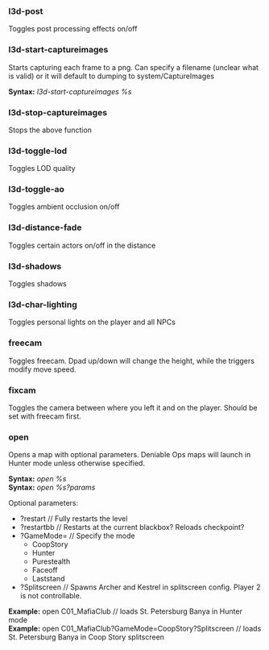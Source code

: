 ### l3d-post
Toggles post processing effects on/off

### l3d-start-captureimages
Starts capturing each frame to a png. Can specify a filename (unclear what is valid) or it will default to dumping to system/CaptureImages

**Syntax:** *l3d-start-captureimages %s*

### l3d-stop-captureimages
Stops the above function

### l3d-toggle-lod
Toggles LOD quality

### l3d-toggle-ao
Toggles ambient occlusion on/off

### l3d-distance-fade
Toggles certain actors on/off in the distance

### l3d-shadows
Toggles shadows

### l3d-char-lighting
Toggles personal lights on the player and all NPCs

### freecam
Toggles freecam. Dpad up/down will change the height, while the triggers modify move speed. 

### fixcam
Toggles the camera between where you left it and on the player. Should be set with freecam first.

### open
Opens a map with optional parameters. Deniable Ops maps will launch in Hunter mode unless otherwise specified.

**Syntax:** *open %s*  
**Syntax:** *open %s?params*

Optional parameters: 
- ?restart     // Fully restarts the level
- ?restartbb   // Restarts at the current blackbox? Reloads checkpoint?
- ?GameMode=   // Specify the mode
  - CoopStory
  - Hunter
  - Purestealth
  - Faceoff
  - Laststand
- ?Splitscreen // Spawns Archer and Kestrel in splitscreen config. Player 2 is not controllable.

**Example:** open C01_MafiaClub // loads St. Petersburg Banya in Hunter mode  
**Example:** open C01_MafiaClub?GameMode=CoopStory?Splitscreen // loads St. Petersburg Banya in Coop Story splitscreen
